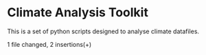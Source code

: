 # Climate Analysis Toolkit

This is a set of python scripts designed to analyse climate datafiles.

 1 file changed, 2 insertions(+)
